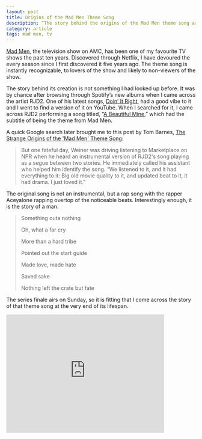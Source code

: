 ```yaml
---
layout: post
title: Origins of the Mad Men Theme Song
description: “The story behind the origins of the Mad Men theme song are not what I expected.”
category: article    
tags: mad men, tv
--- 
```


[Mad Men](http://www.amazon.com/gp/product/B000YABIQ6/ref=as_li_tl?ie=UTF8&camp=1789&creative=390957&creativeASIN=B000YABIQ6&linkCode=as2&tag=four0b-20&linkId=OHVJZDEZYXLWSSPM "Mad Men"), the television show on AMC, has been one of my favourite TV shows the past ten years. Discovered through Netflix, I have devoured the every season since I first discovered it five years ago. The theme song is instantly recognizable, to lovers of the show and likely to non-viewers of the show. 

The story behind its creation is not something I had looked up before. It was by chance after browsing through Spotify’s new albums when I came across the artist RJD2. One of his latest songs, [Doin’ It Right](https://www.youtube.com/watch?v=1V7NVtHwRYI&spfreload=10 "Doin' It Right - RJD2"), had a good vibe to it and I went to find a version of it on YouTube. When I searched for it, I came across RJD2 performing a song titled, “[A Beautiful Mine](https://www.youtube.com/watch?v=Za3Qq1QPlL0&spfreload=10 "A Beautiful Mine"),” which had the subtitle of being the theme from Mad Men. 

A quick Google search later brought me to this post by Tom Barnes, [The Strange Origins of the 'Mad Men' Theme Song](http://mic.com/articles/87589/the-strange-origins-of-the-mad-men-theme-song "The Strange Origins of the Mad Men Theme Song"):

> But one fateful day, Weiner was driving listening to Marketplace on NPR when he heard an instrumental version of RJD2's song playing as a segue between two stories. He immediately called his assistant who helped him identify the song. “We listened to it, and it had everything to it: Big old movie quality to it, and updated beat to it, it had drama. I just loved it." 

The original song is not an instrumental, but a rap song with the rapper Aceyalone rapping overtop of the noticeable beats. Interestingly enough, it is the story of a man. 

> Something outa nothing
> 
> Oh, what a far cry
> 
> More than a hard tribe
> 
> Pointed out the start guide
> 
> Made love, made hate
> 
> Saved sake
> 
> Nothing left the crate but fate

The series finale airs on Sunday, so it is fitting that I come across the story of that theme song at the very end of its lifespan. 

<iframe width="420" height="315" src="https://www.youtube.com/embed/HobD-757s0k" frameborder="0" allowfullscreen></iframe>
